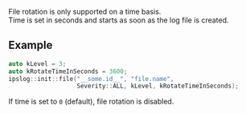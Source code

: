 File rotation is only supported on a time basis. \
Time is set in seconds and starts as soon as the log file is created.

## Example

```c++
auto kLevel = 3;
auto kRotateTimeInSeconds = 3600;
ipslog::init::file("__some.id__", "file.name",
                   Severity::ALL, kLevel, kRotateTimeInSeconds);
```

If time is set to `0` (default), file rotation is disabled.